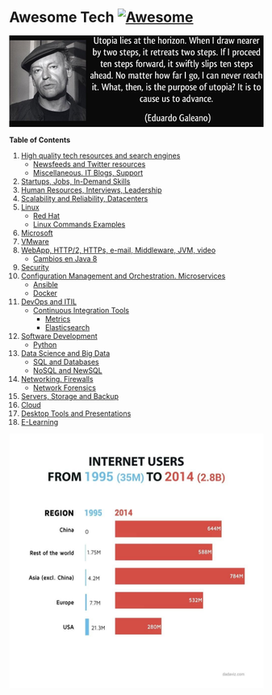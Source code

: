 # Awesome Tech [![Awesome](https://cdn.rawgit.com/sindresorhus/awesome/d7305f38d29fed78fa85652e3a63e154dd8e8829/media/badge.svg)](https://github.com/sindresorhus/awesome)

<div class="container">
<img alt="Utopia Eduardo Galeano" src="images/utopia_eduardo_galeano.png">
<div id="player"></div>
</div>

**Table of Contents**

1. [High quality tech resources and search engines](high-quality-tech-resources.md)
	- [Newsfeeds and Twitter resources](twitter.md)
	- [Miscellaneous. IT Blogs, Support](it-blogs.md)
2. [Startups, Jobs, In-Demand Skills](startups.md)
3. [Human Resources, Interviews, Leadership](hr.md)
4. [Scalability and Reliability, Datacenters](scalability.md)
5. [Linux](linux.md)
	- [Red Hat](redhat.md)
	- [Linux Commands Examples](linux-commands-examples.md)
6. [Microsoft](microsoft.md)
7. [VMware](vmware.md)
8. [WebApp, HTTP/2, HTTPs, e-mail, Middleware, JVM, video](webapp.md)
	- [Cambios en Java 8](jvm-mem.md)
9. [Security](security.md)
10. [Configuration Management and Orchestration. Microservices](config-mgmt.md)
	- [Ansible](ansible.md)
	- [Docker](docker.md)
11. [DevOps and ITIL](devops-itil.md)
	- [Continuous Integration Tools](jenkins-git.md)
		- [Metrics](metrics.md)
		- [Elasticsearch](elasticsearch.md)
12. [Software Development](sw-devel.md)
	- [Python](python.md)
13. [Data Science and Big Data](data-science.md)
	- [SQL and Databases](databases.md)
	- [NoSQL and NewSQL](nosql.md)
14. [Networking. Firewalls](networking.md)
	- [Network Forensics](nw_forensics.md)
15. [Servers, Storage and Backup](servers-storage-backup.md)
16. [Cloud](cloud.md)
17. [Desktop Tools and Presentations](desktop-tools.md)
18. [E-Learning](e-learning.md)

[![internet users](images/internet-users.jpeg)](http://dadaviz.com/i/4164)

<!-- <iframe width="100%" height="45" src="https://www.youtube.com/embed/uuvDToxhZO0?rel=0&amp;autohide=2&amp;showinfo=0&amp;autoplay=1&amp;controls=2&amp;start=33&amp;end=82" frameborder="0" allowfullscreen></iframe> -->
